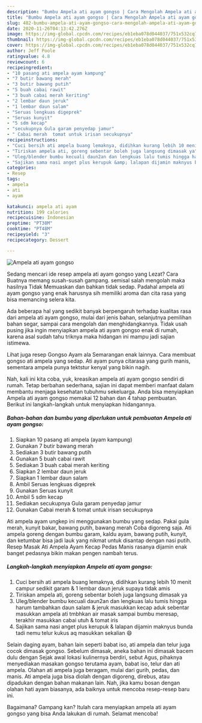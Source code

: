 ```yaml
---
description: "Bumbu Ampela ati ayam gongso | Cara Mengolah Ampela ati ayam gongso Yang Lezat"
title: "Bumbu Ampela ati ayam gongso | Cara Mengolah Ampela ati ayam gongso Yang Lezat"
slug: 482-bumbu-ampela-ati-ayam-gongso-cara-mengolah-ampela-ati-ayam-gongso-yang-lezat
date: 2020-11-26T04:13:42.276Z
image: https://img-global.cpcdn.com/recipes/eb1eba078d044037/751x532cq70/ampela-ati-ayam-gongso-foto-resep-utama.jpg
thumbnail: https://img-global.cpcdn.com/recipes/eb1eba078d044037/751x532cq70/ampela-ati-ayam-gongso-foto-resep-utama.jpg
cover: https://img-global.cpcdn.com/recipes/eb1eba078d044037/751x532cq70/ampela-ati-ayam-gongso-foto-resep-utama.jpg
author: Jeff Poole
ratingvalue: 4.8
reviewcount: 6
recipeingredient:
- "10 pasang ati ampela ayam kampung"
- "7 butir bawang merah"
- "3 butir bawang putih"
- "5 buah cabai rawit"
- "3 buah cabai merah keriting"
- "2 lembar daun jeruk"
- "1 lembar daun salam"
- "Seruas lengkuas digeprek"
- "Seruas kunyit"
- "5 sdm kecap"
- "secukupnya Gula garam penyedap jamur"
- " Cabai merah  tomat untuk irisan secukupnya"
recipeinstructions:
- "Cuci bersih ati ampela buang lemaknya, didihkan kurang lebih 10 menit campur sedikit garam &amp; 1 lembar daun jeruk supaya tidak amis"
- "Tiriskan ampela ati, goreng sebentar boleh juga langsung dimasak ya"
- "Uleg/blender bumbu kecuali daun2an dan lengkuas lalu tumis hingga harum tambahkan daun salam &amp; jeruk masukkan kecap aduk sebentar masukkan ampela ati tmbhkan air masak sampai bumbu meresap, terakhir masukkan cabai utuh &amp; tomat iris"
- "Sajikan sama nasi anget plus kerupuk &amp; lalapan dijamin maknyus bunda tadi nemu telur kukus aq masukkan sekalian 😄"
categories:
- Resep
tags:
- ampela
- ati
- ayam

katakunci: ampela ati ayam 
nutrition: 199 calories
recipecuisine: Indonesian
preptime: "PT38M"
cooktime: "PT48M"
recipeyield: "3"
recipecategory: Dessert

---
```



![Ampela ati ayam gongso](https://img-global.cpcdn.com/recipes/eb1eba078d044037/751x532cq70/ampela-ati-ayam-gongso-foto-resep-utama.jpg)

Sedang mencari ide resep ampela ati ayam gongso yang Lezat? Cara Buatnya memang susah-susah gampang. semisal salah mengolah maka hasilnya Tidak Memuaskan dan bahkan tidak sedap. Padahal ampela ati ayam gongso yang enak harusnya sih memiliki aroma dan cita rasa yang bisa memancing selera kita.

Ada beberapa hal yang sedikit banyak berpengaruh terhadap kualitas rasa dari ampela ati ayam gongso, mulai dari jenis bahan, selanjutnya pemilihan bahan segar, sampai cara mengolah dan menghidangkannya. Tidak usah pusing jika ingin menyiapkan ampela ati ayam gongso enak di rumah, karena asal sudah tahu triknya maka hidangan ini mampu jadi sajian istimewa.

Lihat juga resep Gongso Ayam ala Semarangan enak lainnya. Cara membuat gongso ati ampela yang sedap. Ati ayam punya citarasa yang gurih manis, sementara ampela punya tektstur kenyal yang bikin nagih.


Nah, kali ini kita coba, yuk, kreasikan ampela ati ayam gongso sendiri di rumah. Tetap berbahan sederhana, sajian ini dapat memberi manfaat dalam membantu menjaga kesehatan tubuhmu sekeluarga. Anda bisa menyiapkan Ampela ati ayam gongso memakai 12 bahan dan 4 tahap pembuatan. Berikut ini langkah-langkah untuk menyiapkan hidangannya.

<!--inarticleads1-->

##### Bahan-bahan dan bumbu yang diperlukan untuk pembuatan Ampela ati ayam gongso:

1. Siapkan 10 pasang ati ampela (ayam kampung)
1. Gunakan 7 butir bawang merah
1. Sediakan 3 butir bawang putih
1. Gunakan 5 buah cabai rawit
1. Sediakan 3 buah cabai merah keriting
1. Siapkan 2 lembar daun jeruk
1. Siapkan 1 lembar daun salam
1. Ambil Seruas lengkuas digeprek
1. Gunakan Seruas kunyit
1. Ambil 5 sdm kecap
1. Sediakan secukupnya Gula garam penyedap jamur
1. Gunakan  Cabai merah &amp; tomat untuk irisan secukupnya


Ati ampela ayam ungkep ini menggunakan bumbu yang sedap. Pakai gula merah, kunyit bakar, bawang putih, bawang merah Coba digoreng saja. Ati ampela goreng dengan bumbu garam, kaldu ayam, bawang putih, kunyit, dan ketumbar bisa jadi lauk yang nikmat untuk disantap dengan nasi putih. Resep Masak Ati Ampela Ayam Kecap Pedas Manis rasanya dijamin enak banget pedasnya bikin makan pengen nambah terus. 

<!--inarticleads2-->

##### Langkah-langkah menyiapkan Ampela ati ayam gongso:

1. Cuci bersih ati ampela buang lemaknya, didihkan kurang lebih 10 menit campur sedikit garam &amp; 1 lembar daun jeruk supaya tidak amis
1. Tiriskan ampela ati, goreng sebentar boleh juga langsung dimasak ya
1. Uleg/blender bumbu kecuali daun2an dan lengkuas lalu tumis hingga harum tambahkan daun salam &amp; jeruk masukkan kecap aduk sebentar masukkan ampela ati tmbhkan air masak sampai bumbu meresap, terakhir masukkan cabai utuh &amp; tomat iris
1. Sajikan sama nasi anget plus kerupuk &amp; lalapan dijamin maknyus bunda tadi nemu telur kukus aq masukkan sekalian 😄


Selain daging ayam, bahan lain seperti babat iso, ati ampela dan telur juga cocok dimasak gongso. Sebelum dimasak, aneka bahan ini dimasak bacem dulu dengan Sejak awal lokasi kulinernya berdiri, sebut Agus, pihaknya menyediakan masakan gongso terutama ayam, babat iso, telur dan ati ampela. Olahan ati ampela juga beragam, mulai dari gurih, pedas, dan manis. Ati ampela juga bisa diolah dengan digoreng, direbus, atau dipadukan dengan bahan makanan lain. Nah, jika kamu bosan dengan olahan hati ayam biasanya, ada baiknya untuk mencoba resep-resep baru ini. 

Bagaimana? Gampang kan? Itulah cara menyiapkan ampela ati ayam gongso yang bisa Anda lakukan di rumah. Selamat mencoba!

